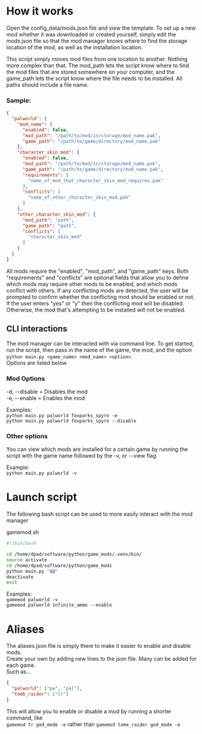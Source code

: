 # How it works
Open the config_data/mods.json file and view the template. To set up a new mod
whether it was downloaded or created yourself, simply edit the mods.json file so
that the mod manager knows where to find the storage location of the mod, as well
as the installation location.

This script simply moves mod files from one location to another. Nothing more
complex than that. The mod_path lets the script know where to find the mod files
that are stored somewhere on your computer, and the game_path lets the script
know where the file needs to be installed. All paths should include a file name.

### Sample:

```json
{
  "palworld": {
    "mod_name": {
      "enabled": false,
      "mod_path": "/path/to/mod/in/storage/mod_name.pak",
      "game_path": "/path/to/game/directory/mod_name.pak"
    },
    "character_skin_mod": {
      "enabled": false,
      "mod_path": "/path/to/mod/in/storage/mod_name.pak",
      "game_path": "/path/to/game/directory/mod_name.pak",
      "requirements": [
        "name_of_mod_that_character_skin_mod_requires.pak"
      ],
      "conflicts": [
        "name_of_other_character_skin_mod.pak"
      ]
    },
    "other_character_skin_mod": {
      "mod_path": "path",
      "game_path": "path",
      "conflicts": [
        "character_skin_mod"
      ]
    }
  }
}
```

All mods require the "enabled", "mod_path", and "game_path" keys. Both
"requirements" and "conflicts" are optional fields that allow you to define which
mods may require other mods to be enabled, and which mods conflict with others.
If any conflicting mods are detected, the user will be prompted to confirm whether
the conflicting mod should be enabled or not. If the user enters "yes" or "y"
then the conflicting mod will be disabled. Otherwise, the mod that's attempting to be
installed will not be enabled.


## CLI interactions
The mod manager can be interacted with via command line. To get started,<br>
run the script, then pass in the name of the game, the mod, and the option<br>
`python main.py <game_name> <mod_name> <option>`.<br>
Options are listed below<br>

### Mod Options
-d, --disable = Disables the mod<br>
-e, --enable  = Enables the mod

Examples:<br>
`python main.py palworld foxparks_spyro -e`<br>
`python main.py palworld foxparks_spyro --disable`

### Other options
You can view which mods are installed for a certain game by running the script 
with the game name followed by the -v, or --view flag.<br>

Example:<br>
`python main.py palworld -v`


# Launch script
The following bash script can be used to more easily interact with the mod manager

gamemod.sh
```bash
#!/bin/bash

cd /home/dpad/software/python/game_mods/.venv/bin/
source activate
cd /home/dpad/software/python/game_mods
python main.py "$@"
deactivate
exit
```

Examples:<br>
`gamemod palworld -v`<br>
`gamemod palworld infinite_ammo --enable`


# Aliases
The aliases.json file is simply there to make it easier to enable and disable mods.<br>
Create your own by adding new lines to the json file. Many can be added for each game.<br>
Such as...<br>
```json
{
  "palworld": ["pw", "pal"],
  "tomb_raider": ["tr"]
}
```
This will allow you to enable or disable a mod by running a shorter command, like<br>
`gamemod tr god_mode -e` rather than `gamemod tome_raider god_mode -e`
